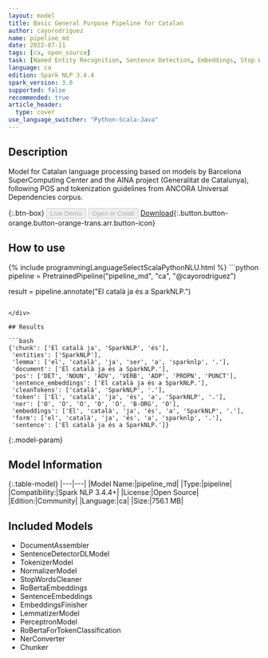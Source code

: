 ```yaml
---
layout: model
title: Basic General Purpose Pipeline for Catalan
author: cayorodriguez
name: pipeline_md
date: 2022-07-11
tags: [ca, open_source]
task: [Named Entity Recognition, Sentence Detection, Embeddings, Stop Words Removal, Part of Speech Tagging, Lemmatization, Chunk Mapping, Pipeline Public]
language: ca
edition: Spark NLP 3.4.4
spark_version: 3.0
supported: false
recommended: true
article_header:
  type: cover
use_language_switcher: "Python-Scala-Java"
---
```


## Description

Model for Catalan language processing based on models by Barcelona SuperComputing Center and the AINA project (Generalitat de Catalunya), following POS and tokenization guidelines from ANCORA Universal Dependencies corpus.

{:.btn-box}
<button class="button button-orange" disabled>Live Demo</button>
<button class="button button-orange" disabled>Open in Colab</button>
[Download](https://s3.amazonaws.com/community.johnsnowlabs.com/cayorodriguez/pipeline_md_ca_3.4.4_3.0_1657533114488.zip){:.button.button-orange.button-orange-trans.arr.button-icon}

## How to use



<div class="tabs-box" markdown="1">
{% include programmingLanguageSelectScalaPythonNLU.html %}
```python
pipeline = PretrainedPipeline("pipeline_md", "ca", "@cayorodriguez")

result = pipeline.annotate("El català ja és a SparkNLP.")
```

</div>

## Results

```bash
{'chunk': ['El català ja', 'SparkNLP', 'és'],
 'entities': ['SparkNLP'],
 'lemma': ['el', 'català', 'ja', 'ser', 'a', 'sparknlp', '.'],
 'document': ['El català ja és a SparkNLP.'],
 'pos': ['DET', 'NOUN', 'ADV', 'VERB', 'ADP', 'PROPN', 'PUNCT'],
 'sentence_embeddings': ['El català ja és a SparkNLP.'],
 'cleanTokens': ['català', 'SparkNLP', '.'],
 'token': ['El', 'català', 'ja', 'és', 'a', 'SparkNLP', '.'],
 'ner': ['O', 'O', 'O', 'O', 'O', 'B-ORG', 'O'],
 'embeddings': ['El', 'català', 'ja', 'és', 'a', 'SparkNLP', '.'],
 'form': ['el', 'català', 'ja', 'és', 'a', 'sparknlp', '.'],
 'sentence': ['El català ja és a SparkNLP.']}
```

{:.model-param}
## Model Information

{:.table-model}
|---|---|
|Model Name:|pipeline_md|
|Type:|pipeline|
|Compatibility:|Spark NLP 3.4.4+|
|License:|Open Source|
|Edition:|Community|
|Language:|ca|
|Size:|756.1 MB|

## Included Models

- DocumentAssembler
- SentenceDetectorDLModel
- TokenizerModel
- NormalizerModel
- StopWordsCleaner
- RoBertaEmbeddings
- SentenceEmbeddings
- EmbeddingsFinisher
- LemmatizerModel
- PerceptronModel
- RoBertaForTokenClassification
- NerConverter
- Chunker
